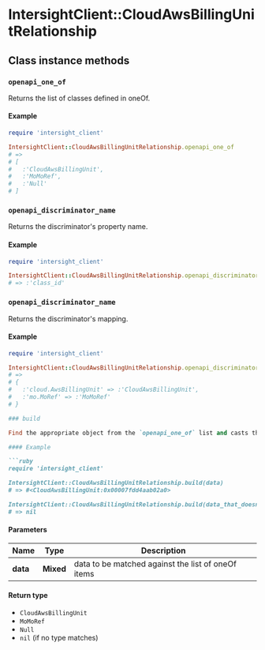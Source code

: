 # IntersightClient::CloudAwsBillingUnitRelationship

## Class instance methods

### `openapi_one_of`

Returns the list of classes defined in oneOf.

#### Example

```ruby
require 'intersight_client'

IntersightClient::CloudAwsBillingUnitRelationship.openapi_one_of
# =>
# [
#   :'CloudAwsBillingUnit',
#   :'MoMoRef',
#   :'Null'
# ]
```

### `openapi_discriminator_name`

Returns the discriminator's property name.

#### Example

```ruby
require 'intersight_client'

IntersightClient::CloudAwsBillingUnitRelationship.openapi_discriminator_name
# => :'class_id'
```

### `openapi_discriminator_name`

Returns the discriminator's mapping.

#### Example

```ruby
require 'intersight_client'

IntersightClient::CloudAwsBillingUnitRelationship.openapi_discriminator_mapping
# =>
# {
#   :'cloud.AwsBillingUnit' => :'CloudAwsBillingUnit',
#   :'mo.MoRef' => :'MoMoRef'
# }

### build

Find the appropriate object from the `openapi_one_of` list and casts the data into it.

#### Example

```ruby
require 'intersight_client'

IntersightClient::CloudAwsBillingUnitRelationship.build(data)
# => #<CloudAwsBillingUnit:0x00007fdd4aab02a0>

IntersightClient::CloudAwsBillingUnitRelationship.build(data_that_doesnt_match)
# => nil
```

#### Parameters

| Name | Type | Description |
| ---- | ---- | ----------- |
| **data** | **Mixed** | data to be matched against the list of oneOf items |

#### Return type

- `CloudAwsBillingUnit`
- `MoMoRef`
- `Null`
- `nil` (if no type matches)

